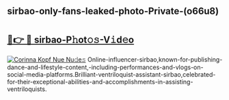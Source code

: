 ## sirbao-only-fans​-leaked-photo​-Private-(o66u8)


# <h2><a href="https://mediaupload.pro?title=sirbao&ref=git">🔗👉 🔴 sirbao-P𝚑ot𝚘𝚜-V𝚒d𝚎o</a></h2>

[![Corinna Kopf Nue Nu𝚍e𝚜](https://i.imgur.com/0qMVB7G.gif)](https://mediaupload.pro?title=sirbao&ref=git)
Online-influencer-sirbao,known-for-publishing-dance-and-lifestyle-content,-including-performances-and-vlogs-on-social-media-platforms.Brilliant-ventriloquist-assistant-sirbao,celebrated-for-their-exceptional-abilities-and-accomplishments-in-assisting-ventriloquists.  
